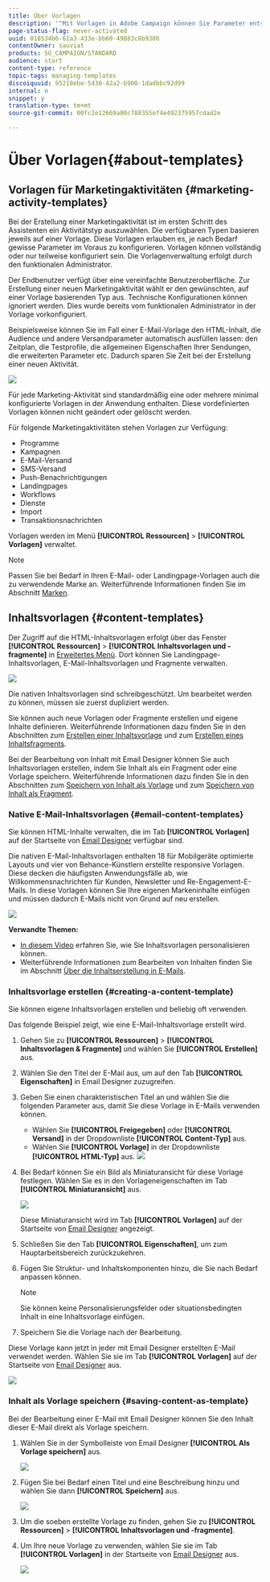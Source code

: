 ```yaml
---
title: Über Vorlagen
description: '"Mit Vorlagen in Adobe Campaign können Sie Parameter entsprechend Ihren Anforderungen vorab konfigurieren: Vorlagen können eine vollständige oder teilweise Konfiguration der Marketing-Aktivität aufweisen, damit auch technisch weniger versierte Benutzer Adobe Campaign problemlos verwenden können."'
page-status-flag: never-activated
uuid: 018534b6-61a3-433e-bb60-49883c8b9386
contentOwner: sauviat
products: SG_CAMPAIGN/STANDARD
audience: start
content-type: reference
topic-tags: managing-templates
discoiquuid: 95218ebe-5430-42a2-b900-1dadbbc92d99
internal: n
snippet: y
translation-type: tm+mt
source-git-commit: 00fc2e12669a00c788355ef4e492375957cdad2e

---
```



# Über Vorlagen{#about-templates}

## Vorlagen für Marketingaktivitäten {#marketing-activity-templates}

Bei der Erstellung einer Marketingaktivität ist im ersten Schritt des Assistenten ein Aktivitätstyp auszuwählen. Die verfügbaren Typen basieren jeweils auf einer Vorlage. Diese Vorlagen erlauben es, je nach Bedarf gewisse Parameter im Voraus zu konfigurieren. Vorlagen können vollständig oder nur teilweise konfiguriert sein. Die Vorlagenverwaltung erfolgt durch den funktionalen Administrator.

Der Endbenutzer verfügt über eine vereinfachte Benutzeroberfläche. Zur Erstellung einer neuen Marketingaktivität wählt er den gewünschten, auf einer Vorlage basierenden Typ aus. Technische Konfigurationen können ignoriert werden. Dies wurde bereits vom funktionalen Administrator in der Vorlage vorkonfiguriert.

Beispielsweise können Sie im Fall einer E-Mail-Vorlage den HTML-Inhalt, die Audience und andere Versandparameter automatisch ausfüllen lassen: den Zeitplan, die Testprofile, die allgemeinen Eigenschaften Ihrer Sendungen, die erweiterten Parameter etc. Dadurch sparen Sie Zeit bei der Erstellung einer neuen Aktivität.

![](assets/template_1.png)

Für jede Marketing-Aktivität sind standardmäßig eine oder mehrere minimal konfigurierte Vorlagen in der Anwendung enthalten. Diese vordefinierten Vorlagen können nicht geändert oder gelöscht werden.

Für folgende Marketingaktivitäten stehen Vorlagen zur Verfügung:

* Programme
* Kampagnen
* E-Mail-Versand
* SMS-Versand
* Push-Benachrichtigungen
* Landingpages
* Workflows
* Dienste
* Import
* Transaktionsnachrichten

Vorlagen werden im Menü **[!UICONTROL Ressourcen]** &gt; **[!UICONTROL Vorlagen]** verwaltet.

>[!NOTE]
>
>Passen Sie bei Bedarf in Ihren E-Mail- oder Landingpage-Vorlagen auch die zu verwendende Marke an. Weiterführende Informationen finden Sie im Abschnitt [Marken](../../administration/using/branding.md).

## Inhaltsvorlagen     {#content-templates}

Der Zugriff auf die HTML-Inhaltsvorlagen erfolgt über das Fenster **[!UICONTROL Ressourcen]** &gt; **[!UICONTROL Inhaltsvorlagen und -fragmente]** in [Erweitertes Menü](../../start/using/interface-description.md#advanced-menu). Dort können Sie Landingpage-Inhaltsvorlagen, E-Mail-Inhaltsvorlagen und Fragmente verwalten.

![](assets/content_templates_list.png)

Die nativen Inhaltsvorlagen sind schreibgeschützt. Um bearbeitet werden zu können, müssen sie zuerst dupliziert werden.

Sie können auch neue Vorlagen oder Fragmente erstellen und eigene Inhalte definieren. Weiterführende Informationen dazu finden Sie in den Abschnitten zum [Erstellen einer Inhaltsvorlage](#creating-a-content-template) und zum [Erstellen eines Inhaltsfragments](../../designing/using/using-reusable-content.md#creating-a-content-fragment).

Bei der Bearbeitung von Inhalt mit Email Designer können Sie auch Inhaltsvorlagen erstellen, indem Sie Inhalt als ein Fragment oder eine Vorlage speichern. Weiterführende Informationen dazu finden Sie in den Abschnitten zum [Speichern von Inhalt als Vorlage](#saving-content-as-template) und zum [Speichern von Inhalt als Fragment](../../designing/using/using-reusable-content.md#saving-content-as-a-fragment).

### Native E-Mail-Inhaltsvorlagen {#email-content-templates}

Sie können HTML-Inhalte verwalten, die im Tab **[!UICONTROL Vorlagen]** auf der Startseite von [Email Designer](../../designing/using/overview.md) verfügbar sind.

Die nativen E-Mail-Inhaltsvorlagen enthalten 18 für Mobilgeräte optimierte Layouts und vier von Behance-Künstlern erstellte responsive Vorlagen. Diese decken die häufigsten Anwendungsfälle ab, wie Willkommensnachrichten für Kunden, Newsletter und Re-Engagement-E-Mails. In diese Vorlagen können Sie Ihre eigenen Markeninhalte einfügen und müssen dadurch E-Mails nicht von Grund auf neu erstellen.

![](assets/content_templates.png)

**Verwandte Themen:**

* [In diesem Video](https://helpx.adobe.com/campaign/kt/acs/using/acs-email_content_templates-feature-video-use.html) erfahren Sie, wie Sie Inhaltsvorlagen personalisieren können.
* Weiterführende Informationen zum Bearbeiten von Inhalten finden Sie im Abschnitt [Über die Inhaltserstellung in E-Mails](../../designing/using/overview.md).

### Inhaltsvorlage erstellen {#creating-a-content-template}

Sie können eigene Inhaltsvorlagen erstellen und beliebig oft verwenden.

Das folgende Beispiel zeigt, wie eine E-Mail-Inhaltsvorlage erstellt wird.

1. Gehen Sie zu **[!UICONTROL Ressourcen]** &gt; **[!UICONTROL Inhaltsvorlagen &amp; Fragmente]** und wählen Sie **[!UICONTROL Erstellen]** aus.
1. Wählen Sie den Titel der E-Mail aus, um auf den Tab **[!UICONTROL Eigenschaften]** in Email Designer zuzugreifen.
1. Geben Sie einen charakteristischen Titel an und wählen Sie die folgenden Parameter aus, damit Sie diese Vorlage in E-Mails verwenden können.

   * Wählen Sie **[!UICONTROL Freigegeben]** oder **[!UICONTROL Versand]** in der Dropdownliste **[!UICONTROL Content-Typ]** aus.
   * Wählen Sie **[!UICONTROL Vorlage]** in der Dropdownliste **[!UICONTROL HTML-Typ]** aus.
   ![](assets/email_designer_create-template.png)

1. Bei Bedarf können Sie ein Bild als Miniaturansicht für diese Vorlage festlegen. Wählen Sie es in den Vorlageneigenschaften im Tab **[!UICONTROL Miniaturansicht]** aus.

   ![](assets/email_designer_create-template_thumbnail.png)

   Diese Miniaturansicht wird im Tab **[!UICONTROL Vorlagen]** auf der Startseite von [Email Designer](../../designing/using/overview.md) angezeigt.

1. Schließen Sie den Tab **[!UICONTROL Eigenschaften]**, um zum Hauptarbeitsbereich zurückzukehren.
1. Fügen Sie Struktur- und Inhaltskomponenten hinzu, die Sie nach Bedarf anpassen können.
   >[!NOTE]
   >
   > Sie können keine Personalisierungsfelder oder situationsbedingten Inhalt in eine Inhaltsvorlage einfügen.
1. Speichern Sie die Vorlage nach der Bearbeitung.

Diese Vorlage kann jetzt in jeder mit Email Designer erstellten E-Mail verwendet werden. Wählen Sie sie im Tab **[!UICONTROL Vorlagen]** auf der Startseite von [Email Designer](../../designing/using/overview.md) aus.

![](assets/content_template_new.png)

### Inhalt als Vorlage speichern {#saving-content-as-template}

Bei der Bearbeitung einer E-Mail mit Email Designer können Sie den Inhalt dieser E-Mail direkt als Vorlage speichern.

<!--[!CAUTION]
>
>You cannot save as template a structure containing personalization fields or dynamic content.-->

1. Wählen Sie in der Symbolleiste von Email Designer **[!UICONTROL Als Vorlage speichern]** aus.

   ![](assets/email_designer_save-as-template.png)

1. Fügen Sie bei Bedarf einen Titel und eine Beschreibung hinzu und wählen Sie dann **[!UICONTROL Speichern]** aus.

   ![](assets/email_designer_save-as-template_creation.png)

1. Um die soeben erstellte Vorlage zu finden, gehen Sie zu **[!UICONTROL Ressourcen]** &gt; **[!UICONTROL Inhaltsvorlagen und -fragmente]**.

1. Um Ihre neue Vorlage zu verwenden, wählen Sie sie im Tab **[!UICONTROL Vorlagen]** in der Startseite von [Email Designer](../../designing/using/overview.md) aus.

   ![](assets/content_template_new.png)

